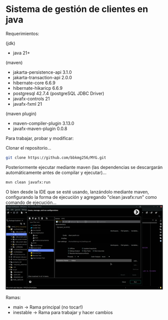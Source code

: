 # Sistema de gestión de clientes en java #

Requerimientos:

(jdk)

- java 21+

(maven)

- jakarta-persistence-api 3.1.0
- jakarta-transaction-api 2.0.0
- hibernate-core 6.6.9
- hibernate-hikaricp 6.6.9
- postgresql 42.7.4 (postgreSQL JDBC Driver)
- javafx-controls 21
- javafx-fxml 21

(maven plugin)

- maven-compiler-plugin 3.13.0
- javafx-maven-plugin 0.0.8


Para trabajar, probar y modificar:

Clonar el repositorio...
```bash
git clone https://github.com/bbkmg256/MYG.git
```

Posteriormente ejecutar mediante maven (las dependencias se descargarán automáticamente antes de compilar y ejecutar)...
```bash
mvn clean javafx:run
```

O bien desde la IDE que se esté usando, lanzándolo mediante maven, configurando la forma de ejecución y agregando "clean javafx:run" como comando de ejecución...
![Ejemplo de ejecución configurada](./assets/eclipse-ejemplo.png)


Ramas:

- main -> Rama principal (no tocar!)
- inestable -> Rama para trabajar y hacer cambios
